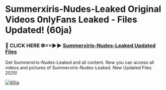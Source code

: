 # Summerxiris-Nudes-Leaked Original Videos 0nlyFans Leaked - Files Updated! (60ja)

<h3>🔴 CLICK HERE 🌐==►► <a href="https://tinyurl.com/5h6xmrr3" rel="nofollow">Summerxiris-Nudes-Leaked Updated Files</a></h3>

Get Summerxiris-Nudes-Leaked and all content. Now you can access all videos and pictures of Summerxiris-Nudes-Leaked. New Updated Files 2025!

[![60ja](https://i.imgur.com/KVD873Z.gif)](https://tinyurl.com/5h6xmrr3)
